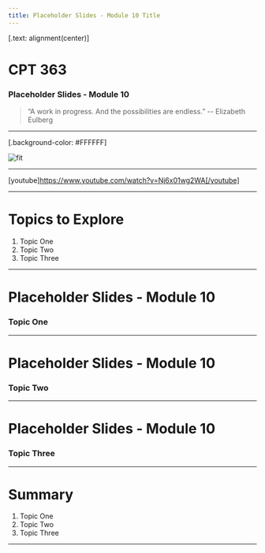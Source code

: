 ```yaml
---
title: Placeholder Slides - Module 10 Title
---
```


[.text: alignment(center)]

# CPT 363

### Placeholder Slides - Module 10

> “A work in progress. And the possibilities are endless.”
-- Elizabeth Eulberg

---

[.background-color: #FFFFFF]

![fit](https://hibbittsdesign.org/images/ux-toolkit-8-no-numbers.png "Diagram of user experience design process/techniques")

---

[youtube]https://www.youtube.com/watch?v=Nj6x01wg2WA[/youtube]

---

# Topics to Explore
1. Topic One  
2. Topic Two   
3. Topic Three  

---

# Placeholder Slides - Module 10

### Topic One

---

# Placeholder Slides - Module 10

### Topic Two

---

# Placeholder Slides - Module 10

### Topic Three

---

# Summary
1. Topic One  
2. Topic Two   
3. Topic Three  

---
